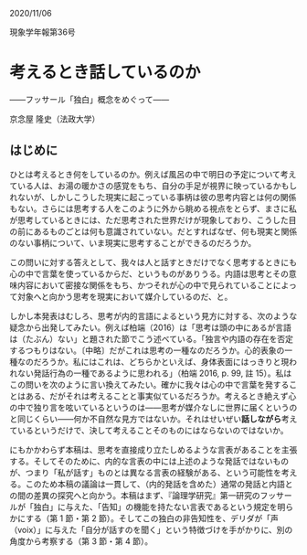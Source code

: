 2020/11/06

現象学年報第36号

# 考えるとき話しているのか

——フッサール「独白」概念をめぐって——

京念屋 隆史（法政大学）

## はじめに

ひとは考えるとき何をしているのか。例えば風呂の中で明日の予定について考えている人は、お湯の暖かさの感覚をもち、自分の手足が視界に映っているかもしれないが、しかしこうした現実に起こっている事柄は彼の思考内容とは何の関係もない。さらには思考する人をこのように外から眺める視点をとらず、まさに私が思考しているときには、ただ思考された世界だけが現象しており、こうした目の前にあるものごとは何も意識されていない。だとすればなぜ、何も現実と関係のない事柄について、いま現実に思考することができるのだろうか。

この問いに対する答えとして、我々は人と話すときだけでなく思考するときにも心の中で言葉を使っているからだ、というものがありうる。内語は思考とその意味内容において密接な関係をもち、かつそれが心の中で見られていることによって対象へと向かう思考を現実において媒介しているのだ、と。

しかし本発表はむしろ、思考が内的言語によるという見方に対する、次のような疑念から出発してみたい。例えば柏端（2016）は「思考は頭の中にあるが言語は（たぶん）ない」と題された節でこう述べている。「独言や内語の存在を否定するつもりはない。〔中略〕だがこれは思考の一種なのだろうか。心的表象の一種なのだろうか。私にはこれは、どちらかといえば、身体表面にはっきりと現われない発話行為の一種であるように思われる」（柏端 2016, p. 99, 註 15）。私はこの問いを次のように言い換えてみたい。確かに我々は心の中で言葉を発することはある、だがそれは考えることと事実似ているだろうか。考えるとき絶えず心の中で独り言を呟いているというのは——思考が媒介なしに世界に届くというのと同じくらい——何か不自然な見方ではないか。それはせいぜい**話しながら**考えているというだけで、決して考えることそのものにはならないのではないか。

にもかかわらず本稿は、思考を直接成り立たしめるような言表があることを主張する。そしてそのために、内的な言表の中には上述のような発話ではないものが、つまり「私が話す」ものとは異なる言表の経験がある、という可能性を考える。このため本稿の議論は一貫して、（内的発話を含めた）通常の発話と内語との間の差異の探究へと向かう。本稿はまず、『論理学研究』第一研究のフッサールが「独白」に与えた、「告知」の機能を持たない言表であるという規定を明らかにする（第 1 節・第 2 節）。そしてこの独白の非告知性を、デリダが「声（voix）」に与えた「自分が話すのを聞く」という特徴づけを手がかりに、別の角度から考察する（第 3 節・第 4 節）。
